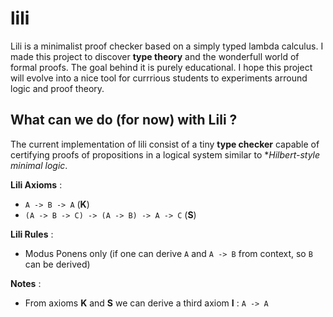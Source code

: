 # lili

Lili is a minimalist proof checker based on a simply typed lambda calculus.
I made this project to discover **type theory** and the wonderfull world of formal proofs. The goal behind it is purely educational. I hope this project will evolve into a nice tool for currrious students to experiments arround logic and proof theory.

## What can we do (for now) with Lili ?

The current implementation of lili consist of a tiny **type checker** capable of certifying proofs of propositions in a logical system similar to **Hilbert-style minimal logic*.

**Lili Axioms** :
  + `A -> B -> A` (**K**)
  + `(A -> B -> C) -> (A -> B) -> A -> C` (**S**) 

**Lili Rules** : 
  + Modus Ponens only (if one can derive `A` and `A -> B` from context, so `B` can be derived)

**Notes** :
  + From axioms **K** and **S** we can derive a third axiom **I** : `A -> A`
